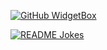 [![GitHub WidgetBox](https://github-widgetbox.vercel.app/api/profile?username=sourcingdenis&data=repositories,stars)](https://github.com/Jurredr/github-widgetbox)

 <a href="https://readme-jokes.vercel.app"><img align="middle" src="https://readme-jokes.vercel.app/api" alt="README Jokes"></a>
 
 
